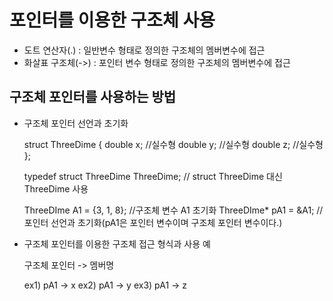 # 포인터를 이용한 구조체 사용
- 도트 연산자(.) : 일반변수 형태로 정의한 구조체의 멤버변수에 접근
- 화살표 구조체(->) : 포인터 변수 형태로 정의한 구조체의 멤버변수에 접근

## 구조체 포인터를 사용하는 방법
- 구조체 포인터 선언과 초기화

    struct ThreeDime {
        double x; //실수형
        double y; //실수형
        double z; //실수형
    };

    typedef struct ThreeDime ThreeDime; // struct ThreeDime 대신 ThreeDime 사용

    ThreeDIme A1 = {3, 1, 8};   //구조체 변수 A1 초기화
    ThreeDIme* pA1 = &A1;   //포인터 선언과 초기화(pA1은 포인터 변수이며 구조체 포인터 변수이다.)

- 구조체 포인터를 이용한 구조체 접근 형식과 사용 예

    구조체 포인터 -> 멤버명

    ex1) pA1 -> x
    ex2) pA1 -> y
    ex3) pA1 -> z